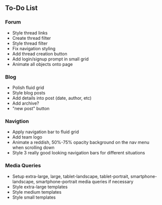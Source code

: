<h2>To-Do List</h2>
<h3><b>Forum</b></h3>
<ul>
<li> Style thread links</li>
<li> Create thread filter</li>
<li> Style thread filter</li>
<li> Fix navigation styling</li>
<li> Add thread creation button</li>
<li> Add login/signup prompt in small grid</li>
<li> Animate all objects onto page</li>
</ul>

<h3><b>Blog</b></h3>
<ul>
<li> Polish fluid grid</li>
<li> Style blog posts</li>
<li> Add details into post (date, author, etc)</li>
<li> Add archive?</li>
<li> "new post" button</li>
</ul>

<h3><b>Navigtion</b></h3>
<ul>
<li> Apply navigation bar to fluid grid</li>
<li> Add team logo</li>
<li> Animate a reddish, 50%-75% opacity background on the nav menu when scrolling down</li>
<li> Style 3 really good looking navigation bars for different situations</li>
</ul>

<h3><b>Media Queries</b></h3>
<ul>
<li> Setup extra-large, large, tablet-landscape, tablet-portrait, smartphone-landscape, smartphone-portrait media queries if necessary</li>
<li> Style extra-large templates</li>
<li> Style medium templates</li>
<li> Style small templates</li>
</ul>
